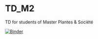 # TD_M2
TD for students of Master Plantes &amp; Société

[![Binder](https://mybinder.org/badge_logo.svg)](https://mybinder.org/v2/gh/rbarillot/TD_M2.git/master)
